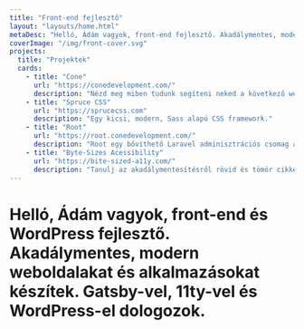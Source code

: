```yaml
---
title: "Front-end fejlesztő"
layout: "layouts/home.html"
metaDesc: "Helló, Ádám vagyok, front-end fejlesztő. Akadálymentes, modern weboldalakat és alkalmazásokat készítek. Gatsby-vel, 11ty-vel és WordPress-el dologozok."
coverImage: "/img/front-cover.svg"
projects:
  title: "Projektek"
  cards:
    - title: "Cone"
      url: "https://conedevelopment.com/"
      description: "Nézd meg miben tudunk segíteni neked a következő webalapú projekted elkészítésében."
    - title: "Spruce CSS"
      url: "https://sprucecss.com"
      description: "Egy kicsi, modern, Sass alapú CSS framework."
    - title: "Root"
      url: "https://root.conedevelopment.com/"
      description: "Root egy bővíthető Laravel adminisztrációs csomag applikációkhoz."
    - title: "Byte-Sizes Acessibility"
      url: "https://bite-sized-a11y.com/"
      description: "Tanulj az akadálymentesítésről rövid és tömör cikkek segítségével (kevesebb, mint 150 szóban)."
---
```


# Helló, Ádám vagyok, front-end és WordPress fejlesztő. **Akadálymentes, modern weboldalakat és alkalmazásokat készítek.** Gatsby-vel, 11ty-vel és WordPress-el dologozok.
